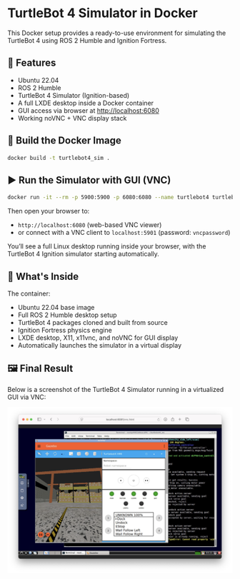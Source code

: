 # TurtleBot 4 Simulator in Docker 

This Docker setup provides a ready-to-use environment for simulating the TurtleBot 4 using ROS 2 Humble and Ignition Fortress.

## 🚀 Features

- Ubuntu 22.04 
- ROS 2 Humble
- TurtleBot 4 Simulator (Ignition-based)
- A full LXDE desktop inside a Docker container
- GUI access via browser at [http://localhost:6080](http://localhost:6080)
- Working noVNC + VNC display stack


## 🔧 Build the Docker Image

```bash
docker build -t turtlebot4_sim .
```

## ▶️ Run the Simulator with GUI (VNC)

```bash
docker run -it --rm -p 5900:5900 -p 6080:6080 --name turtlebot4 turtlebot4_sim
```

Then open your browser to:

- `http://localhost:6080` (web-based VNC viewer)
- or connect with a VNC client to `localhost:5901` (password: `vncpassword`)

You’ll see a full Linux desktop running inside your browser, with the TurtleBot 4 Ignition simulator starting automatically.

## 🧠 What's Inside

The container:

- Ubuntu 22.04 base image
- Full ROS 2 Humble desktop setup
- TurtleBot 4 packages cloned and built from source
- Ignition Fortress physics engine
- LXDE desktop, X11, x11vnc, and noVNC for GUI display
- Automatically launches the simulator in a virtual display

## 🖼️ Final Result

Below is a screenshot of the TurtleBot 4 Simulator running in a virtualized GUI via VNC:

![Final result of TurtleBot 4 Simulator](result.png)
